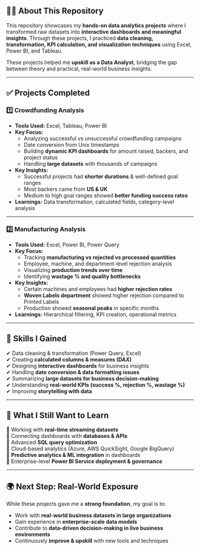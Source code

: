 ## 👩‍💻 About This Repository  
This repository showcases my **hands-on data analytics projects** where I transformed raw datasets into **interactive dashboards and meaningful insights**. Through these projects, I practiced **data cleaning, transformation, KPI calculation, and visualization techniques** using Excel, Power BI, and Tableau.  

These projects helped me **upskill as a Data Analyst**, bridging the gap between theory and practical, real-world business insights.  

---

## ✅ Projects Completed  

### 1️⃣ Crowdfunding Analysis  
- **Tools Used:** Excel, Tableau, Power BI  
- **Key Focus:**  
  - Analyzing successful vs unsuccessful crowdfunding campaigns  
  - Date conversion from Unix timestamps  
  - Building **dynamic KPI dashboards** for amount raised, backers, and project status  
  - Handling **large datasets** with thousands of campaigns  
- **Key Insights:**  
  - Successful projects had **shorter durations** & well-defined goal ranges  
  - Most backers came from **US & UK**  
  - Medium to high goal ranges showed **better funding success rates**  
- **Learnings:** Data transformation, calculated fields, category-level analysis  

---

### 2️⃣ Manufacturing Analysis  
- **Tools Used:** Excel, Power BI, Power Query  
- **Key Focus:**  
  - Tracking **manufacturing vs rejected vs processed quantities**  
  - Employee, machine, and department-level rejection analysis  
  - Visualizing **production trends over time**  
  - Identifying **wastage % and quality bottlenecks**  
- **Key Insights:**  
  - Certain machines and employees had **higher rejection rates**  
  - **Woven Labels department** showed higher rejection compared to Printed Labels  
  - Production showed **seasonal peaks** in specific months  
- **Learnings:** Hierarchical filtering, KPI creation, operational metrics  

---

## 🎯 Skills I Gained  
✔ Data cleaning & transformation (Power Query, Excel)  
✔ Creating **calculated columns & measures (DAX)**  
✔ Designing **interactive dashboards** for business insights  
✔ Handling **date conversion & data formatting issues**  
✔ Summarizing **large datasets for business decision-making**  
✔ Understanding **real-world KPIs (success %, rejection %, wastage %)**  
✔ Improving **storytelling with data**  

---

## 📖 What I Still Want to Learn  
🚀 Working with **real-time streaming datasets**  
🚀 Connecting dashboards with **databases & APIs**  
🚀 Advanced **SQL query optimization**  
🚀 Cloud-based analytics (Azure, AWS QuickSight, Google BigQuery)  
🚀 **Predictive analytics & ML integration** in dashboards  
🚀 Enterprise-level **Power BI Service deployment & governance**  

---

## 🌍 Next Step: Real-World Exposure  
While these projects gave me a **strong foundation**, my goal is to:  

- Work with **real-world business datasets in large organizations**  
- Gain experience in **enterprise-scale data models**  
- Contribute to **data-driven decision-making in live business environments**  
- Continuously **improve & upskill** with new tools and techniques  
